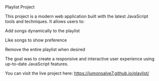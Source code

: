 Playlist Project

This project is a modern web application built with the latest JavaScript tools and techniques. It allows users to:

Add songs dynamically to the playlist

Like songs to show preference

Remove the entire playlist when desired

The goal was to create a responsive and interactive user experience using up-to-date JavaScript features.

You can visit the live project here: https://jumonsalve7.github.io/playlist/